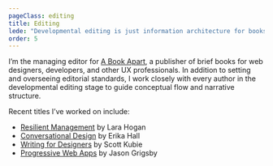 ```yaml
---
pageClass: editing
title: Editing
lede: "Developmental editing is just information architecture for books."
order: 5
---
```

I’m the managing editor for [A Book Apart](https://abookapart.com), a publisher of brief books for web designers, developers, and other UX professionals. In addition to setting and overseeing editorial standards, I work closely with every author in the developmental editing stage to guide conceptual flow and narrative structure.

Recent titles I’ve worked on include:
* [Resilient Management](https://abookapart.com/products/resilient-management) by Lara Hogan
* [Conversational Design](https://abookapart.com/products/conversational-design) by Erika Hall 
*  [Writing for Designers](https://abookapart.com/products/writing-for-designers) by Scott Kubie 
* [Progressive Web Apps](https://abookapart.com/products/progressive-web-apps)  by Jason Grigsby